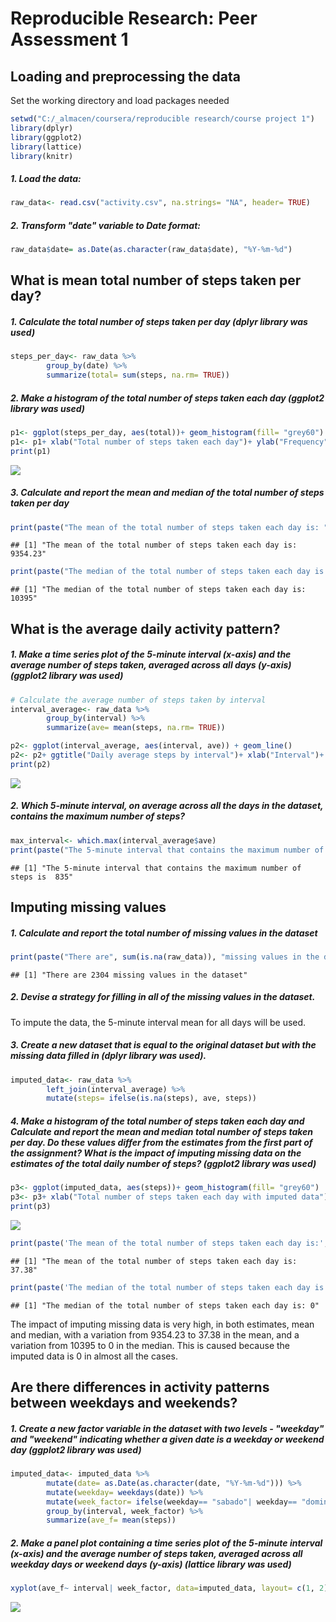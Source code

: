 # Reproducible Research: Peer Assessment 1

## Loading and preprocessing the data
Set the working directory and load packages needed

```r
setwd("C:/_almacen/coursera/reproducible research/course project 1")
library(dplyr)
library(ggplot2)
library(lattice)
library(knitr)
```
##### 1. Load the data:

```r
raw_data<- read.csv("activity.csv", na.strings= "NA", header= TRUE)
```
##### 2. Transform "date" variable to Date format:

```r
raw_data$date= as.Date(as.character(raw_data$date), "%Y-%m-%d")
```

## What is mean total number of steps taken per day?
##### 1. Calculate the total number of steps taken per day (dplyr library was used)

```r
steps_per_day<- raw_data %>%
        group_by(date) %>% 
        summarize(total= sum(steps, na.rm= TRUE))
```
##### 2. Make a histogram of the total number of steps taken each day (ggplot2 library was used)

```r
p1<- ggplot(steps_per_day, aes(total))+ geom_histogram(fill= "grey60")
p1<- p1+ xlab("Total number of steps taken each day")+ ylab("Frequency")
print(p1)
```

![](PA1_template_files/figure-html/plot1-1.png)<!-- -->
##### 3. Calculate and report the mean and median of the total number of steps taken per day

```r
print(paste("The mean of the total number of steps taken each day is: ", round(mean(steps_per_day$total), 2)))
```

```
## [1] "The mean of the total number of steps taken each day is:  9354.23"
```

```r
print(paste("The median of the total number of steps taken each day is: ", median(steps_per_day$total)))
```

```
## [1] "The median of the total number of steps taken each day is:  10395"
```
## What is the average daily activity pattern?
##### 1. Make a time series plot of the 5-minute interval (x-axis) and the average number of steps taken, averaged across all days (y-axis) (ggplot2 library was used)

```r
# Calculate the average number of steps taken by interval
interval_average<- raw_data %>%
        group_by(interval) %>% 
        summarize(ave= mean(steps, na.rm= TRUE))

p2<- ggplot(interval_average, aes(interval, ave)) + geom_line() 
p2<- p2+ ggtitle("Daily average steps by interval")+ xlab("Interval")+ ylab("Average steps taken")
print(p2)
```

![](PA1_template_files/figure-html/plot2-1.png)<!-- -->
##### 2. Which 5-minute interval, on average across all the days in the dataset, contains the maximum number of steps?

```r
max_interval<- which.max(interval_average$ave)
print(paste("The 5-minute interval that contains the maximum number of steps is ", interval_average[max_interval, 1]))
```

```
## [1] "The 5-minute interval that contains the maximum number of steps is  835"
```
## Imputing missing values
##### 1. Calculate and report the total number of missing values in the dataset

```r
print(paste("There are", sum(is.na(raw_data)), "missing values in the dataset"))
```

```
## [1] "There are 2304 missing values in the dataset"
```
##### 2. Devise a strategy for filling in all of the missing values in the dataset.
To impute the data, the 5-minute interval mean for all days will be used.

##### 3. Create a new dataset that is equal to the original dataset but with the missing data filled in (dplyr library was used).

```r
imputed_data<- raw_data %>% 
        left_join(interval_average) %>%
        mutate(steps= ifelse(is.na(steps), ave, steps))
```
##### 4. Make a histogram of the total number of steps taken each day and Calculate and report the mean and median total number of steps taken per day. Do these values differ from the estimates from the first part of the assignment? What is the impact of imputing missing data on the estimates of the total daily number of steps? (ggplot2 library was used)

```r
p3<- ggplot(imputed_data, aes(steps))+ geom_histogram(fill= "grey60")
p3<- p3+ xlab("Total number of steps taken each day with imputed data")+ ylab("Frequency")
print(p3)
```

![](PA1_template_files/figure-html/plot3-1.png)<!-- -->

```r
print(paste('The mean of the total number of steps taken each day is:', round(mean(imputed_data$steps), 2)))
```

```
## [1] "The mean of the total number of steps taken each day is: 37.38"
```

```r
print(paste('The median of the total number of steps taken each day is:', median(imputed_data$steps)))
```

```
## [1] "The median of the total number of steps taken each day is: 0"
```
The impact of imputing missing data is very high, in both estimates, mean and median, with a variation from 9354.23 to 37.38 in the mean, and a variation from 10395 to 0 in the median. This is caused because the imputed data is 0 in almost all the cases.

## Are there differences in activity patterns between weekdays and weekends?
##### 1. Create a new factor variable in the dataset with two levels - "weekday" and "weekend" indicating whether a given date is a weekday or weekend day (ggplot2 library was used)

```r
imputed_data<- imputed_data %>%
        mutate(date= as.Date(as.character(date, "%Y-%m-%d"))) %>%
        mutate(weekday= weekdays(date)) %>%
        mutate(week_factor= ifelse(weekday== "sabado"| weekday== "domingo", "weekend", "weekday")) %>%
        group_by(interval, week_factor) %>% 
        summarize(ave_f= mean(steps)) 
```
##### 2. Make a panel plot containing a time series plot of the 5-minute interval (x-axis) and the average number of steps taken, averaged across all weekday days or weekend days (y-axis) (lattice library was used)

```r
xyplot(ave_f~ interval| week_factor, data=imputed_data, layout= c(1, 2), type= "l", ylab= "Number of steps")
```

![](PA1_template_files/figure-html/plot4-1.png)<!-- -->
